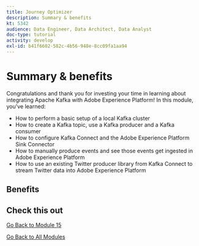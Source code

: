 ```yaml
---
title: Journey Optimizer
description: Summary & benefits
kt: 5342
audience: Data Engineer, Data Architect, Data Analyst
doc-type: tutorial
activity: develop
exl-id: b41f6602-582c-4b56-948e-8cc09fa1aa94
---
```

# Summary & benefits

Congratulations and thank you for investing your time in learning about integrating Apache Kafka with Adobe Experience Platform! 
In this module, you've learned:

- How to perform a basic setup of a local Kafka cluster
- How to create a Kafka topic, use a Kafka producer and a Kafka consumer
- How to configure Kafka Connect and the Adobe Experience Platform Sink Connector
- How to manually produce events and see those events get ingested in Adobe Experience Platform
- How to use an existing Twitter producer library from Kafka Connect to stream Twitter data into Adobe Experience Platform 

## Benefits

## Check this out

[Go Back to Module 15](./aep-apache-kafka.md)

[Go Back to All Modules](../../overview.md)
